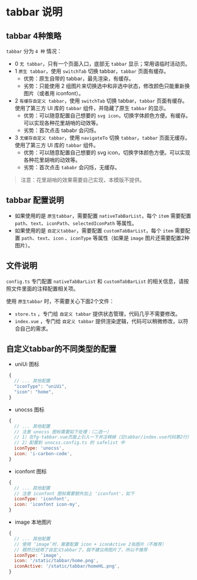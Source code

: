 # tabbar 说明

## tabbar 4种策略

`tabbar` 分为 `4 种` 情况：

- 0 `无 tabbar`，只有一个页面入口，底部无 `tabbar` 显示；常用语临时活动页。
- 1 `原生 tabbar`，使用 `switchTab` 切换 tabbar，`tabbar` 页面有缓存。
  - 优势：原生自带的 tabbar，最先渲染，有缓存。
  - 劣势：只能使用 2 组图片来切换选中和非选中状态，修改颜色只能重新换图片（或者用 iconfont）。
- 2 `有缓存自定义 tabbar`，使用 `switchTab` 切换 tabbar，`tabbar` 页面有缓存。使用了第三方 UI 库的 `tabbar` 组件，并隐藏了原生 `tabbar` 的显示。
  - 优势：可以随意配置自己想要的 `svg icon`，切换字体颜色方便。有缓存。可以实现各种花里胡哨的动效等。
  - 劣势：首次点击 tababr 会闪烁。
- 3 `无缓存自定义 tabbar`，使用 `navigateTo` 切换 `tabbar`，`tabbar` 页面无缓存。使用了第三方 UI 库的 `tabbar` 组件。
  - 优势：可以随意配置自己想要的 svg icon，切换字体颜色方便。可以实现各种花里胡哨的动效等。
  - 劣势：首次点击 `tababr` 会闪烁，无缓存。


> 注意：花里胡哨的效果需要自己实现，本模版不提供。

## tabbar 配置说明

- 如果使用的是 `原生tabbar`，需要配置 `nativeTabBarList`，每个 `item` 需要配置 `path`、`text`、`iconPath`、`selectedIconPath` 等属性。
- 如果使用的是  `自定义tabbar`，需要配置 `customTabBarList`，每个 `item` 需要配置 `path`、`text`、`icon` 、`iconType` 等属性（如果是 `image` 图片还需要配置2种图片）。

## 文件说明

`config.ts` 专门配置 `nativeTabBarList` 和 `customTabBarList` 的相关信息，请按照文件里面的注释配置相关项。

使用 `原生tabbar` 时，不需要关心下面2个文件：
- `store.ts` ，专门给 `自定义 tabbar` 提供状态管理，代码几乎不需要修改。
- `index.vue` ，专门给 `自定义 tabbar` 提供渲染逻辑，代码可以稍微修改，以符合自己的需求。

## 自定义tabbar的不同类型的配置

- uniUi 图标

 ```js
  {
    // ... 其他配置
    "iconType": "uniUi",
    "icon": "home",
  }
  ```
- unocss 图标

 ```js
  {
    // ... 其他配置
    // 注意 unocss 图标需要如下处理：（二选一）
    // 1）在fg-tabbar.vue页面上引入一下并注释掉（见tabbar/index.vue代码第2行）
    // 2）配置到 unocss.config.ts 的 safelist 中
    iconType: 'unocss',
    icon: 'i-carbon-code',
  }
  ```
- iconfont 图标

 ```js
  {
    // ... 其他配置
    // 注意 iconfont 图标需要额外加上 'iconfont'，如下
    iconType: 'iconfont',
    icon: 'iconfont icon-my',
  }
  ```
- image 本地图片

 ```js
  {
    // ... 其他配置
    // 使用 ‘image’时，需要配置 icon + iconActive 2张图片（不推荐）
    // 既然已经用了自定义tabbar了，就不建议用图片了，所以不推荐
    iconType: 'image',
    icon: '/static/tabbar/home.png',
    iconActive: '/static/tabbar/homeHL.png',
  }
  ```

